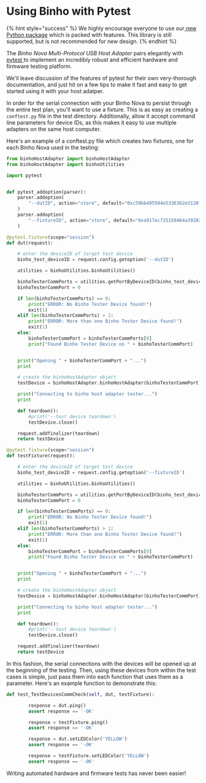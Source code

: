 # Using Binho with Pytest

{% hint style="success" %}
We highly encourage everyone to use our[ new Python package](https://support.binho.io/python-libraries/binho-python-package) which is packed with features. This library is still supported, but is not recommended for new design.
{% endhint %}

The _Binho Nova Multi-Protocol USB Host Adapter_ pairs elegantly with [pytest ](https://docs.pytest.org/en/latest/)to implement an incredibly robust and efficient hardware and firmware testing platform.

We'll leave discussion of the features of pytest for their own very-thorough documentation, and just hit on a few tips to make it fast and easy to get started using it with your host adatper.

In order for the serial connection with your Binho Nova to persist through the entire test plan, you'll want to use a fixture. This is as easy as creating a `conftest.py` file in the test directory. Additionally, allow it accept command line parameters for device IDs, as this makes it easy to use multiple adapters on the same host computer.

Here's an example of a conftest.py file which creates two fixtures, one for each Binho Nova used in the testing:

```python
from binhoHostAdapter import binhoHostAdapter
from binhoHostAdapter import binhoUtilities

import pytest


def pytest_addoption(parser):
    parser.addoption(
        "--dutID", action="store", default="0xc59bb495504e5336362e3120ff032d2c", help="dutID: the GUID of the device to perform the test on"
    )
    parser.addoption(
        "--fixtureID", action="store", default="0xa917ec725150464a39202020ff172123", help="fixtureID: the GUID of the test fixture device"
    )

@pytest.fixture(scope="session")
def dut(request):

	# enter the deviceID of target test device
	binho_test_deviceID = request.config.getoption('--dutID')

	utilities = binhoUtilities.binhoUtilities()

	binhoTesterCommPorts = utilities.getPortByDeviceID(binho_test_deviceID)
	binhoTesterCommPort = 0

	if len(binhoTesterCommPorts) == 0:
	    print("ERROR: No Binho Tester Device found!")
	    exit(1)
	elif len(binhoTesterCommPorts) > 1:
	    print("ERROR: More than one Binho Tester Device found!")
	    exit(1)
	else:
	    binhoTesterCommPort = binhoTesterCommPorts[0]
	    print("Found Binho Tester Device on " + binhoTesterCommPort)


	print("Opening " + binhoTesterCommPort + "...")
	print

	# create the binhoHostAdapter object
	testDevice = binhoHostAdapter.binhoHostAdapter(binhoTesterCommPort)

	print("Connecting to binho host adapter tester...")
	print

	def teardown():
		#print('--test device teardown')
		testDevice.close()

	request.addfinalizer(teardown)
	return testDevice

@pytest.fixture(scope="session")
def testFixture(request):

	# enter the deviceID of target test device
	binho_test_deviceID = request.config.getoption('--fixtureID')

	utilities = binhoUtilities.binhoUtilities()

	binhoTesterCommPorts = utilities.getPortByDeviceID(binho_test_deviceID)
	binhoTesterCommPort = 0

	if len(binhoTesterCommPorts) == 0:
	    print("ERROR: No Binho Tester Device found!")
	    exit(1)
	elif len(binhoTesterCommPorts) > 1:
	    print("ERROR: More than one Binho Tester Device found!")
	    exit(1)
	else:
	    binhoTesterCommPort = binhoTesterCommPorts[0]
	    print("Found Binho Tester Device on " + binhoTesterCommPort)


	print("Opening " + binhoTesterCommPort + "...")
	print

	# create the binhoHostAdapter object
	testDevice = binhoHostAdapter.binhoHostAdapter(binhoTesterCommPort)

	print("Connecting to binho host adapter tester...")
	print

	def teardown():
		#print('--test device teardown')
		testDevice.close()

	request.addfinalizer(teardown)
	return testDevice

```

In this fashion, the serial connections with the devices will be opened up at the beginning of the testing. Then, using these devices from within the test cases is simple, just pass them into each function that uses them as a parameter. Here's an example function to demonstrate this:

```python
def test_TestDevicesCommCheck(self, dut, testFixture):

        response = dut.ping()
        assert response == '-OK'

        response = testFixture.ping()
        assert response == '-OK'

        response = dut.setLEDColor('YELLOW')
        assert response == '-OK'

        response = testFixture.setLEDColor('YELLOW')
        assert response == '-OK'
```

Writing automated hardware and firmware tests has never been easier!

